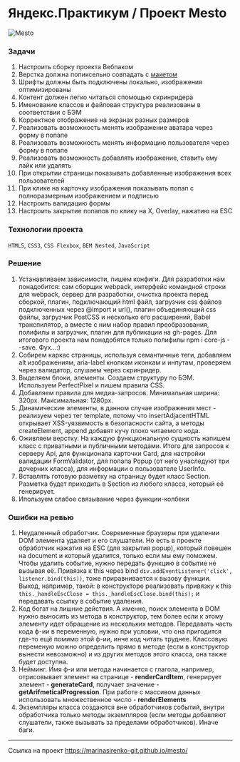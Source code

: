 # Яндекс.Практикум / Проект Mesto
![Mesto](https://pictures.s3.yandex.net/resources/Screen_Shot_2020-04-06_at_6.36.00_PM_1589715787.png "Mesto")

### Задачи
01. Настроить сборку проекта Вебпаком
02. Верстка должна попиксельно совпадать с [макетом](https://www.figma.com/file/StZjf8HnoeLdiXS7dYrLAh/JavaScript.-Sprint-4)
03. Шрифты должны быть подключены локально, изображения оптимизированы
04. Контент должен легко читаться спомощью скринридера
05. Именование классов и файловая структура реализованы в соответствии с БЭМ
06. Корректное отображение на экранах разных размеров
07. Реализовать возможность менять изображение аватара через форму в попапе
08. Реализовать возможность менять информацию пользователя через форму в попапе
09. Реализовать возможность добавлять изображение, ставить ему лайк или удалять
10. При открытии страницы показывать добавленные изображения всех пользователей
11. При клике на карточку изображения показывать попап с полноразмерным изображением и подписью
12. Настроить валидацию формы
13. Настроить закрытие попапов по клику на Х, Overlay, нажатию на ESC

### Технологии проекта

`HTML5`, `CSS3`, `CSS Flexbox`, `BEM Nested`, `JavaScript`

### Решение
1. Устанавливаем зависимости, пишем конфиги. Для разработки нам понадобится: сам сборщик webpack, интерфейс командной строки для webpack, сервер для разработки, очистка проекта перед сборкой, плагин, подключающий html файл, загрузчик css файлов подключенных через @import и url(), плагин объединяющий css файлы, загрузчик PostCSS и несколько его расширений, Babel транспилятор, а вместе с ним набор правил преобразования, полифилы и загрузчик, плагин для публикации на gh-pages. Для итогового проекта нам понадобятся только полифилы npm i core-js --save. Фух...:)
2. Собирем каркас страницы, используя семантичные теги, добавляем alt изображениям, aria-label кнопкам иконкам и инпутам, проверяем через валидатор, слушаем через скринридер.
3. Выделяем блоки, элементы. Создаем структуру по БЭМ. Используем PerfectPixel и пишем правила CSS.
4. Добавляем правила для медиа-запросов. Минимальная ширина: 320px. Максимальная: 1280px.
5. Динамические элементы, в данном случае изображения мест - реализуем через тег template, потому что insertAdjacentHTML открывает XSS-уязвимость в безопасности сайта, а методы createElement, append добавят кучу плохо читаемого кода.
6. Оживляем верстку. На каждую функциональную сущность напишем класс с приватными и публичными методами. Итого для запросов к серверу Api, для функционала карточки Card, для настройки валидации FormValidator, для попапа Popup (от него унаследуют три дочерних класса), для информации о пользователе UserInfo.
7. Вставлять готовую разметку на страницу будет класс Section. Разметка будет приходить в Section из любого класса, который её генерирует.
8. Ипользуем слабое связывание через функции-колбеки

### Ошибки на ревью
1. Неудаленный обработчик. Современные браузеры при удалении DOM элемента удаляет и его слушатели. 
Но есть в проекте обработчик нажатия на ESC (для закрытия popup), который повешен на document и который удалится, только если мы ему поможем.
Чтобы удалить событие, нужно передать функцию в событие не вызывая её. Привязка к this через bind `div.addEventListener('click', listener.bind(this))`, тоже приравнивается к вызову функции.
Выход, например, такой: в конструкторе реализовать привязку к this `this._handleEscClose = this._handleEscClose.bind(this);` и передавать ссылку в событие удаления.
2. Код богат на лишние действия. А именно, поиск элемента в DOM нужно выносить из метода в конструктор, тем более если к этому элементу идет обращение из нескольких методов. 
Передавать часть кода ф-ии в переменную, нужно при условии, что она пригодится где-то ещё помимо этой ф-ии, инче код читать труднее. Классовую переменую можно определить прямо в методе (если в конструктор вынести невозможно) и из других методов этого класса, она также будет доступна. 
3. Нейминг. Имя ф-и или метода начинается с глагола, например, отрисовывает элемент на странице - **renderCardItem**, генерирует элемент - **generateCard**, 
получает значение - **getArifmeticalProgression**. При работе с массивом данных использовать множественное число - **renderElements**
4. Экземпляры класса создаются вне обработчиков событий, внутри обработчика только методы экземпляров (если методы добавляют слушатели, также вызывать за пределами обработчиков). Иначе баги.
---------
Ссылка на проект  https://marinasirenko-git.github.io/mesto/
